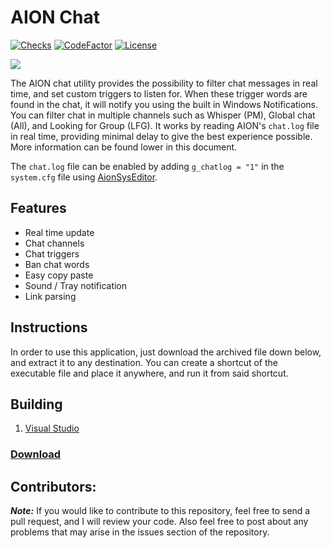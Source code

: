 # AION Chat

[![Checks](https://img.shields.io/github/check-runs/Iswenzz/AION-Chat/master?logo=github)](https://github.com/Iswenzz/AION-Chat/actions)
[![CodeFactor](https://img.shields.io/codefactor/grade/github/Iswenzz/AION-Chat?label=codefactor&logo=codefactor)](https://www.codefactor.io/repository/github/iswenzz/AION-Chat)
[![License](https://img.shields.io/github/license/Iswenzz/AION-Chat?color=blue&logo=gitbook&logoColor=white)](https://github.com/Iswenzz/AION-Chat/blob/master/LICENSE)

![](https://i.imgur.com/O1u5l3N.png)

The AION chat utility provides the possibility to filter chat messages in real time, and set custom triggers to listen for. When these trigger words are found in the chat, it will notify you using the built in Windows Notifications. You can filter chat in multiple channels such as Whisper (PM), Global chat (All), and Looking for Group (LFG). It works by reading AION's ``chat.log`` file in real time, providing minimal delay to give the best experience possible. More information can be found lower in this document.

The ``chat.log`` file can be enabled by adding ``g_chatlog = "1"`` in the ``system.cfg`` file using [AionSysEditor](https://rainy.ws/apps.php).

## Features ##

* Real time update
* Chat channels
* Chat triggers
* Ban chat words
* Easy copy paste
* Sound / Tray notification
* Link parsing

## Instructions
In order to use this application, just download the archived file down below, and extract it to any destination. You can create a shortcut of the executable file and place it anywhere, and run it from said shortcut.

## Building
1. [Visual Studio](https://visualstudio.microsoft.com/)

### [Download](https://github.com/Iswenzz/AION-Chat/releases)

## Contributors:
***Note:*** If you would like to contribute to this repository, feel free to send a pull request, and I will review your code. Also feel free to post about any problems that may arise in the issues section of the repository.
